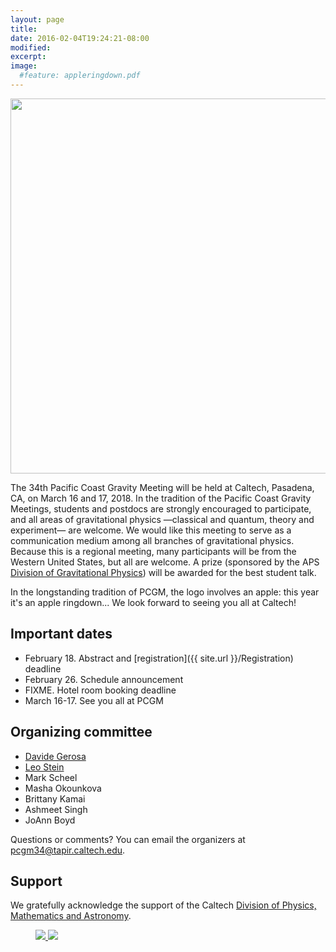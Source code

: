```yaml
---
layout: page
title:
date: 2016-02-04T19:24:21-08:00
modified:
excerpt:
image:
  #feature: appleringdown.pdf
---
```

<center><img src="{{ site.url }}/images/applenew.jpg" width="600"></center>

The 34th Pacific Coast Gravity Meeting will be held at Caltech, Pasadena, CA, on March 16 and 17, 2018. In the tradition of the Pacific Coast Gravity Meetings, students and postdocs are strongly encouraged to participate, and all areas of gravitational physics —classical and quantum, theory and experiment— are welcome. We would like this meeting to serve as a communication medium among all branches of gravitational physics. Because this is a regional meeting, many participants will be from the Western United States, but all are welcome. A prize (sponsored by the APS [Division of Gravitational Physics](https://dgrav.org/)) will be awarded for the best student talk.

In the longstanding tradition of PCGM, the logo involves an apple: this year it's an apple ringdown... We look forward to seeing you all at Caltech!

## Important dates

* February 18. Abstract and [registration]({{ site.url }}/Registration) deadline
* February 26. Schedule announcement
* FIXME. Hotel room booking deadline
* March 16-17. See you all at PCGM

## Organizing committee

* [Davide Gerosa](http://www.tapir.caltech.edu/~dgerosa/)
* [Leo Stein](https://duetosymmetry.com/)
* Mark Scheel
* Masha Okounkova
* Brittany Kamai
* Ashmeet Singh
* JoAnn Boyd

Questions or comments?
You can email the organizers at
[pcgm34@tapir.caltech.edu](mailto:pcgm34@tapir.caltech.edu).


## Support

We gratefully acknowledge the support of the Caltech [Division of Physics, Mathematics and Astronomy](http://pma.caltech.edu/).

<figure class="half">
<a href="http://pma.caltech.edu/">
<img src="{{ site.url }}/images/PMAnew.png">
</a>
<a href="https://www.caltech.edu/">
<img src="{{ site.url }}/images/Caltech_LOGO-Orange_RGB.png" />
</a>
</figure>
